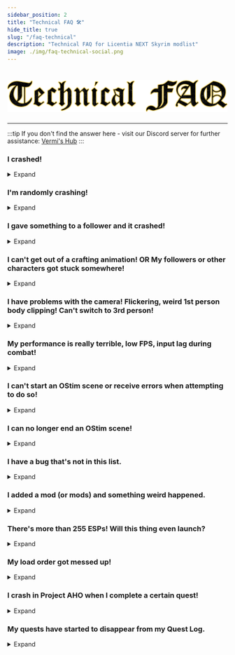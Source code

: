 ```yaml
---
sidebar_position: 2
title: "Technical FAQ 🛠️"
hide_title: true
slug: "/faq-technical"
description: "Technical FAQ for Licentia NEXT Skyrim modlist"
image: ./img/faq-technical-social.png
---
```


# ![Technical FAQ](./img/faq-technical.png)

---

:::tip
If you don't find the answer here - visit our Discord server for further assistance:
[Vermi's Hub](https://discord.gg/vermishub)
:::

### I crashed!
<details>
  <summary>Expand</summary>

Slow down there pardner. Skyrim crashes **all the time**, less so in vanilla but more so with over 1000 mods.

So, your steps are: 
- First make sure it crashes the next time you do the exact same thing *(completely random crashes are not a bug, they are a feature of Skyrim)*.
- If it does, drop by the support channels on [Discord](https://discord.gg/vermishub) and give as much details as possible + attach your saves *(both files!)* and a crashlog *(they are  located in `Documents\My Games\Skyrim Special Edition\SKSE`)*, we'd take a look!
</details>

### I'm randomly crashing!
<details>
  <summary>Expand</summary>

You probably don't have enough paged RAM. Skyrim is very badly optimized. Try increasing your pagefile size. Refer to the primary [Pre-Installation](/pre-installation#general-pc-adjustments) document for details.

Alternatively, you don't have enough VRAM *(if your GPU has less than 8 GB of memory)* - you'd have to run [VRAMr](https://www.nexusmods.com/skyrimspecialedition/mods/90557).
</details>

### I gave something to a follower and it crashed!
<details>
  <summary>Expand</summary>

Was it less than a full stack of arrows but more than half of that stack of arrows? Yeah, this is a bug and can't be fixed. Don't do that!

If it was something else, first launch the game and try it again. If it happens again report it to our [Discord](https://discord.gg/vermishub) and tell us which item it was! Preferably with the ID (or screenshot of opened console where you clicked the offending item, it's IDs should be in bottom right)
</details>

### I can't get out of a crafting animation! OR My followers or other characters got stuck somewhere!
<details>
  <summary>Expand</summary>

Bugs such as this are common to many lists, and `moveto player` consile command is the go-to solution. 

- If you get stuck in a crafting or other SFW animation, open the console with the **tilde** key (to the left of the number 1 along the top of your keyboard) and type `player.moveto player`. That will get you out of it. I find that getting stuck in animations is common if you are attempting to craft or do some repetitive animation in first person. The list should switch you to third automatically **but you could try doing so yourself** before mining ores, brewing potions, etc.

- If an NPC gets stuck on some landscape or architecture, you can use a similar command. For followers imported into NFF, you can strike the `F6` key to teleport them all to you at once _(especially useful if you are sprinting in the Overworld)_ Keep in mind that "SUPER" followers such as **Inigo** and **Lucien** **CANNOT** be imported into NFF. If other NPCs get stuck, open console just as above, and click on them until they are highlighted in white _(you may need to scroll your mouse wheel until this occurs)_. Then type `moveto player` and they will appear close to you and should be able to continue.
</details>

### I have problems with the camera! Flickering, weird 1st person body clipping! Can't switch to 3rd person!
<details>
  <summary>Expand</summary>

These are all caused by the extremely janky customization that makes first person POV intercourse under OStim a possibility. 

You are probably better off disabling these mods in the left pane of MO2:
- `Improved Camera SE`
- `Improved Camera - Sacrosanct patch`
- `OStim Improved Camera Configuration`

They do not have traditional ESPs, so your save will be fine, BUT you will lose the ability to see your character's body in first person!

For a compromise, you can switch _to_ third person with the `F` key, and _back_ to first person with the scroll wheel.
</details>

### My performance is really terrible, low FPS, input lag during combat!
<details>
  <summary>Expand</summary>

Refer to the primary installation guide and ensure you meet all the [system specification requirements](/system-requirements)!

You can try:
- [VRAMr](https://www.nexusmods.com/skyrimspecialedition/mods/90557)
- some Frame Generation mods and tools (like [Lossless Scaling](https://store.steampowered.com/app/993090/Lossless_Scaling/))
- switching to Community Shaders (not easy and not supported by us, but can be done)
</details>

### I can't start an OStim scene or receive errors when attempting to do so!
<details>
  <summary>Expand</summary>

The first thing you can try is navigating to the _OStim_ MCM and selecting the `Update All` option near the bottom left. Close all menus and wait about 60 seconds, then attempt your adult interaction again.

If this doesn't work, perhaps one of the _OStim_ plugins did not install properly via _Wabbajack._ Try right-clicking on the _OStim Standalone_ mod in _Mod Organizer 2_ and selecting `Reinstall`. There shouldn't be any options to choose, so just click through. Launch the game and attempt your adult interaction again.

If this *STILL* doesn't work, refer to the [Installation guide](/installation#download-and-install-the-list) and keep reinstalling the list until the error messages go away.
</details>

### I can no longer end an OStim scene!
<details>
  <summary>Expand</summary>

Ensure that you **do not have** `Freecam At Start` enabled in _OStim_ MCM. Sometimes this stops functioning properly on long playthroughs.
</details>

### I have a bug that's not in this list.
<details>
  <summary>Expand</summary>

First of all, do the research by yourself first. Read the mod pages, check the comments, search the internet. 

If you still can't find a solution, then drop by our [Discord](https://discord.gg/vermishub) and ask for help in the modded support channels, but **don't expect that someone will fix it for you**.
</details>

### I added a mod (or mods) and something weird happened.
<details>
  <summary>Expand</summary>

Feel free to stop by our server and **talk about it in the modded support channel**. 

We're usually willing to help unless you did something crazy like add seven huge quest mods, all available patches for those mods, and all available LOTD patches for those mods and their patches. Then you're on your own! 

You can always browse _[Lively's Learn To Mod Series](https://github.com/LivelyDismay/Learn-To-Mod)_ to get info on how to change any modlist you want properly. Good luck!
</details>

### There's more than 255 ESPs! Will this thing even launch?
<details>
  <summary>Expand</summary>

Yes!`ESP`s flagged as `ESL` don't count. 

If you're curious - hover over the little number of active plugins in top right in MO2 to see how many real ESPs there are.
</details>

### My load order got messed up!
<details>
  <summary>Expand</summary>
You should always keep a backup of your load order and install order, especially before you start adding or removing mods.

I have included default backups for both mods and plugins just in case you need them:
- Click the swirly arrows icon in MO2
- There's one for the load order (right pane) and one for the install order (left pane)
- Be sure to get the most recent ones if there's multiple (usually only one)!
</details>

### I crash in Project AHO when I complete a certain quest!
<details>
  <summary>Expand</summary>

Try this:
- Load before you start the quest's conclusion
- Complete a step
- Save
- Reload
- Complete the next step
- Continue until you finish the quest without crashing. 

I have a confirmation that this does work.
</details>

### My quests have started to disappear from my Quest Log.
<details>
  <summary>Expand</summary>

Skyrim uses a very tiny variable to keep track of these. The maximum number of quests you can have, both active **AND COMPLETED,** cannot exceed 255:

- When this happens, the older quests will start to vanish. _There is no way around this limitation, it is hard-coded into the game._ 

- If you somehow find yourself playing the hundreds of hours required to do this many quests, read and follow the directions in [this mod](https://www.nexusmods.com/skyrimspecialedition/mods/56130) when you first notice the problem

- You can also find a Synthesis / Mutagen version of this *Quest Recovery tool* if you are more advanced.

- There is also a Quest Recover MCM you can run to get the missing quests back.
</details>